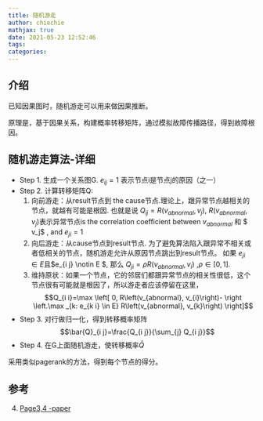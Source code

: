 ```yaml
---
title: 随机游走
author: chiechie
mathjax: true
date: 2021-05-23 12:52:46
tags:
categories:
---
```


## 介绍

已知因果图时，随机游走可以用来做因果推断。

原理是，基于因果关系，构建概率转移矩阵，通过模拟故障传播路径，得到故障根因。


## 随机游走算法-详细

- Step 1. 生成一个关系图G. $e_{ij} = 1$ 表示节点i是节点j的原因（之一）
- Step 2. 计算转移矩阵Q:
    1. 向前游走：从result节点到 the cause节点.理论上，跟异常节点越相关的节点，就越有可能是根因. 也就是说 $Q_{ij} = R(v_{abnormal}, v_j)$, $R(v_{abnormal}, v_j)$表示异常节点is the correlation coefficient between
$v_{abnormal}$ 和 $ v_j$ , and $e_{ji} = 1$ 
    2. 向后游走：从cause节点到result节点. 为了避免算法陷入跟异常不相关或者低相关的节点，随机游走允许从原因节点跳出到result节点。
如果 $e_{j i} \in E$且$e_{i j} \notin E $, 那么 $Q_{ji} =\rho R\left(v_{abnormal}, v_{i}\right)$ ,$\rho \in[0,1]$.
    3. 维持原状：如果一个节点，它的邻居们都跟异常节点的相关性很低，这个节点很有可能就是根因了，所以游走者应该停留在这里，
       $$Q_{i i}=\max \left[ 0, R\left(v_{abnormal}, v_{i}\right)- \right \left.\max _{k: e_{k i} \in E} R\left(v_{abnormal}, v_{k}\right) \right]$$
- Step 3. 对行做归一化，得到转移概率矩阵
  $$\bar{Q}_{i j}=\frac{Q_{i j}}{\sum_{j} Q_{i j}}$$
- Step 4. 在G上面随机游走，使转移概率$\bar{Q}$

采用类似pagerank的方法，得到每个节点的得分。

## 参考
4. [Page3,4 -paper](https://netman.aiops.org/wp-content/uploads/2020/06/%E5%AD%9F%E5%AA%9B.pdf)